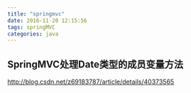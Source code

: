```yaml
---
title: "springmvc"
date: 2016-11-20 12:15:56
tags: springMVC
categories: java
---
```


## SpringMVC处理Date类型的成员变量方法

http://blog.csdn.net/z69183787/article/details/40373565


